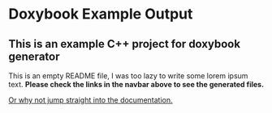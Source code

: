 # Doxybook Example Output

## This is an example C++ project for doxybook generator

This is an empty README file, I was too lazy to write some lorem ipsum text.
**Please check the links in the navbar above to see the generated files.**

[Or why not jump straight into the documentation.](api/classexample_1_1Animal.md#detailed-description)
